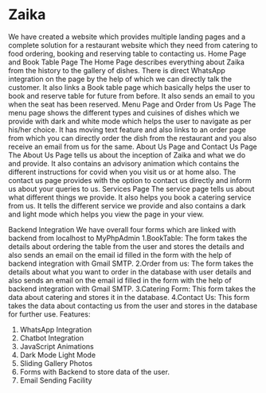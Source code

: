 # Zaika
We have created a website which provides multiple landing pages and a complete solution for a restaurant website which they need from catering to food ordering, booking and reserving table to contacting us. 
Home Page and Book Table Page
The Home Page describes everything about Zaika from the history to the gallery of dishes. There is direct WhatsApp integration on the page by the help of which we can directly talk the customer.
It also links a Book table page which basically helps the user to book and reserve table for future from before. It also sends an email to you when the seat has been reserved.
Menu Page and Order from Us Page
The menu page shows the different types and cuisines of dishes which we provide with dark and white mode which helps the user to navigate as per his/her choice.
It has moving text feature and also links to an order page from which you can directly order the dish from the restaurant and you also receive an email from us for the same.
About Us Page and Contact Us Page
The About Us Page tells us about the inception of Zaika and what we do and provide. It also contains an advisory animation which contains the different instructions for covid when you visit us or at home also.
The contact us page provides with the option to contact us directly and inform us about your queries to us.
Services Page
The service page tells us about what different things we provide. It also helps you book a catering service from us. It tells the different service we provide and also contains a dark and light mode which helps you view the page in your view.



Backend Integration
We have overall four forms which are linked with backend from localhost to MyPhpAdmin
1.BookTable:
The form takes the details about ordering the table from the user and stores the details and also sends an email on the email id filled in the form with the help of backend integration with Gmail SMTP. 
2.Order from us:
The form takes the details about what you want to order in the database with user details and also sends an email on the email id filled in the form with the help of backend integration with Gmail SMTP.
3.Catering Form:
This form takes the data about catering and stores it in the database.
4.Contact Us:
This form takes the data about contacting us from the user and stores in the database for further use.
Features:
1.	WhatsApp Integration
2.	Chatbot Integration
3.	JavaScript Animations
4.	Dark Mode Light Mode
5.	Sliding Gallery Photos
6.	Forms with Backend to store data
of the user.
7.	Email Sending Facility
